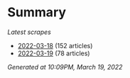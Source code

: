 # Summary
*Latest scrapes*
* [2022-03-18](https://github.com/nuuuwan/news_lk/blob/data/news_lk.2022-03-18.json) (152 articles)
* [2022-03-19](https://github.com/nuuuwan/news_lk/blob/data/news_lk.2022-03-19.json) (78 articles)

*Generated at 10:09PM, March 19, 2022*